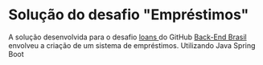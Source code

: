 <h1> Solução do desafio "Empréstimos"</h1>

<p> 
A solução desenvolvida para o desafio <a href="https://github.com/backend-br/desafios/blob/master/loans/PROBLEM.md"> loans </a> do GitHub <a href="https://github.com/backend-br"> Back-End Brasil </a> 
envolveu a criação de um sistema de empréstimos. Utilizando Java Spring Boot
</p>
